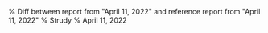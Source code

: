 % Diff between report from "April 11, 2022" and reference report from "April 11, 2022"
% Strudy
% April 11, 2022


